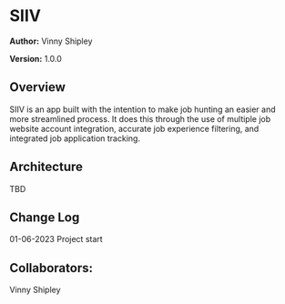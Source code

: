 # SIIV

**Author:** Vinny Shipley

**Version:** 1.0.0

## Overview

SIIV is an app built with the intention to make job hunting an easier and more streamlined process. It does this through the use of multiple job website account integration, accurate job experience filtering, and integrated job application tracking.

## Architecture

TBD

## Change Log

01-06-2023 Project start

## Collaborators:

Vinny Shipley
